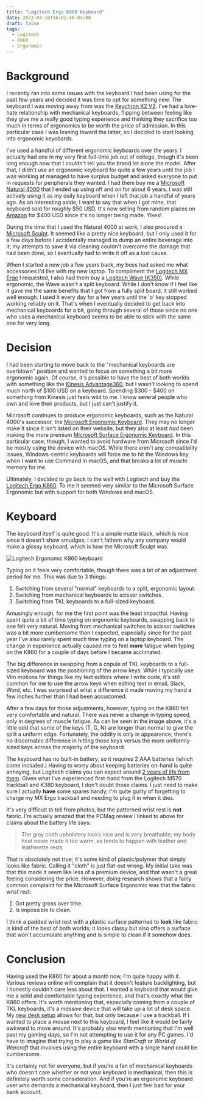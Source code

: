 ```yaml
---
title: "Logitech Ergo K860 Keyboard"
date: 2023-04-16T16:01:46-04:00
draft: false
tags:
  - Logitech
  - K860
  - Ergonomic
---
```


# Background

I recently ran into some issues with the keyboard I had been using for the past few years and decided it was time to opt for something new. The keyboard I was moving away from was the [Keychron K2 V2](https://www.keychron.com/products/keychron-k2-wireless-mechanical-keyboard). I've had a love-hate relationship with mechanical keyboards, flipping between feeling like they give me a really good typing experience and thinking they sacrifice too much in terms of ergonomics to be worth the price of admission. In this particular case I was leaning toward the latter, so I decided to start looking into ergonomic keyobards.

I've used a handful of different ergonomic keyboards over the years. I actually had one in my very first full-time job out of college, though it's been long enough now that I couldn't tell you the brand let alone the model. After that, I didn't use an ergonomic keyboard for quite a few years until the job I was working at managed to have surplus budget and asked everyone to put in requests for peripherals they wanted. I had them buy me a [Microsoft Natural 4000](https://www.microsoft.com/en-us/d/natural-ergonomic-keyboard-4000/8xlw43x19hnt) that I ended up using off and on for about 6 years. I was still actively using it as my daily keyboard when I left that job a handful of years ago. As an interesting aside, I want to say that when I got mine, that keyboard sold for roughly $50 USD. It's now selling from random places on [Amazon](https://www.amazon.com/Microsoft-Natural-Ergonomic-Keyboard-Business/dp/B079ZC5V2Y/ref=sr_1_2?crid=JBEOHC8MUP6J&keywords=microsoft%2Bnatural%2B4000&qid=1681676208&sprefix=microsoft%2Bnatural%2B4000%2Caps%2C121&sr=8-2&ufe=app_do%3Aamzn1.fos.c3015c4a-46bb-44b9-81a4-dc28e6d374b3&th=1) for $400 USD since it's no longer being made. Yikes!

During the time that I used the Natural 4000 at work, I also procured a [Microsoft Sculpt](https://www.microsoft.com/en/accessories/products/keyboards/sculpt-ergonomic-desktop?activetab=pivot:overviewtab). It seemed like a pretty nice keyboard, but I only used it for a few days before I accidentally managed to dump an entire beverage into it; my attempts to save it via cleaning couldn't overcome the damage that had been done, so I eventually had to write it off as a lost cause.

When I started a new job a few years back, my boss had asked me what accessories I'd like with my new laptop. To compliment the [Logitech MX Ergo](https://www.logitech.com/en-us/products/mice/mx-ergo-wireless-trackball-mouse.html) I requested, I also had them buy a [Logitech Wave (K350)](https://www.logitech.com/en-us/products/keyboards/k350-wave-ergonomic.920-001996.html). While ergonomic, the Wave wasn't a split keyboard. While I don't know if I feel like it gave me the same benefits that I got from a fully split board, it still worked well enough. I used it every day for a few years until the 'o' key stopped working reliably on it. That's when I eventually decided to get back into mechanical keyboards for a bit, going through several of those since no one who uses a mechanical keyboard seems to be able to stick with the same one for very long.

# Decision

I had been starting to move back to the "mechanical keyboards are overblown" position and wanted to focus on something a bit more ergonomic again. Of course, it's possible to have the best of both worlds with something like the [Kinesis Advantage360](https://kinesis-ergo.com/keyboards/advantage360/), but I wasn't looking to spend much north of $100 USD on a keyboard. Spending $300 - $400 on something from Kinesis just feels wild to me. I know several people who own and love their products, but I just can't justify it.

Microsoft continues to produce ergonomic keyboards, such as the Natural 4000's successor, the [Microsoft Ergonomic Keyboard](https://www.microsoft.com/en-us/d/microsoft-ergonomic-keyboard/93841ngdwr1h?activetab=pivot:overviewtab). They may no longer make it since it isn't listed on their website, but they also at least _had_ been making the more premium [Microsoft Surface Ergonomic Keyboard](https://www.amazon.com/Surface-Ergonomic-Kybrd-Bluetooth-English/dp/B0728J9VGB/ref=sr_1_6?crid=3PN59YR04556U&keywords=microsoft+ergonomic+keyboard&qid=1681676941&s=electronics&sprefix=microsoftergonomic+keyboard%2Celectronics%2C127&sr=1-6). In this particular case, though, I wanted to avoid hardware from Microsoft since I'd be mostly using the device with macOS. While there aren't any compatibility issues, Windows-centric keyboards will force me to hit the Windows key when I want to use Command in macOS, and that breaks a lot of muscle memory for me.

Ultimately, I decided to go back to the well with Logitech and buy the [Logitech Ergo K860](https://www.logitech.com/en-us/products/keyboards/k860-split-ergonomic.920-009166.html). To me it seemed very similar to the Microsoft Surface Ergonomic but with support for both Windows and macOS.

# Keyboard

The keyboard itself is quite good. It's a simple matte black, which is nice since it doesn't show smudges; I can't fathom why any company would make a glossy keyboard, which is how the Microsoft Sculpt was.

![Logitech Ergonomic K860 keyboard](/2023/logi_ergo.jpeg)

Typing on it feels very comfortable, though there was a bit of an adjustment period for me. This was due to 3 things:

1. Switching from several "normal" keyboards to a split, ergonomic layout.
2. Switching from mechanical keyboards to  scissor switches.
3. Switching from TKL keyboards to a full-sized keyboard.

Amusingly enough, for me the first point was the least impactful. Having spent quite a bit of time typing on ergonomic keyboards, swapping back to one felt very natural. Moving from mechanical switches to scissor switches was a bit more cumbersome than I expected, especially since for the past year I've also rarely spent much time typing on a laptop keyboard. The change in experience actually caused me to feel **more** fatigue when typing on the K860 for a couple of days before I became acclimated.

The big difference in swapping from a copule of TKL keyboards to a full-sized keyboard was the positioning of the arrow keys. While I typically use Vim motions for things like my text editors where I write code, it's still common for me to use the arrow keys when editing text in email, Slack, Word, etc. I was surprised at what a difference it made moving my hand a few inches further than I had been accustomed.

After a few days for those adjustments, however, typing on the K860 felt very comfortable and natural. There was never a change in typing speed, only in degrees of muscle fatigue. As can be seen in the image above, it's a little odd that some of the keys (T, G, N) are longer than normal to give the split a uniform edge. Fortunately, the oddity is only in appearance; there's no discernable difference in hitting those keys versus the more uniformly-sized keys across the majority of the keyboard.

The keyboard has no built-in battery, so it requires 2 AAA batteries (which come included.) Having to worry about keeping batteries on-hand is quite annoying, but Logitech claims you can expect around [2 years of life from them](https://www.pcmag.com/reviews/logitech-ergo-k860). Given what I've experienced first-hand from the Logitech M570 trackball and K380 keyboard, I don't doubt those claims. I just need to make sure I actually **have** some spares handy; I'm quite guilty of forgetting to charge my MX Ergo trackball and needing to plug it in when it dies.

It's very difficult to tell from photos, but the patterned wrist rest is **not** fabric. I'm actually amazed that the PCMag review I linked to above for claims about the battery life says:

> The gray cloth upholstery looks nice and is very breathable; my body heat never made it too warm, as tends to happen with leather and leatherette rests.

That is absolutely not true; it's some kind of plastic/polymer that simply looks like fabric. Calling it "cloth" is just flat-out wrong. My initial take was that this made it seem like less of a premium device, and that wasn't a great feeling considering the price. However, doing research shows that a fairly common complaint for the Microsoft Surface Ergonomic was that the fabric wrist rest:

1. Got pretty gross over time.
2. Is impossible to clean.

I think a padded wrist rest with a plastic surface patterned to **look** like fabric is kind of the best of both worlds; it looks classy but also offers a surface that won't accumulate anything and is simple to clean if it somehow does.

# Conclusion

Having used the K860 for about a month now, I'm quite happy with it. Various reviews online will complain that it doesn't feature backlighting, but I honestly couldn't care less about that. I wanted a keyboard that would give me a solid and comfortable typing experience, and that's exactly what the K860 offers. It's worth mentioning that, especially coming from a couple of TKL keyboards, it's a _massive_ device that will take up a lot of desk space. My [new desk setup](https://looped.network/posts/home-office-upgrade/) allows for that, but only because I use a trackball. If I wanted to place a mouse next to this keyboard, I feel like it would be fairly awkward to move around. It's probably also worth mentioning that I'm well past my gaming days, so I'm not attempting to use it for any PC games. I'd have to imagine that trying to play a game like _StarCraft_ or _World of Warcraft_ that involves using the entire keyboard with a single hand could be cumbersome.

It's certainly not for everyone, but if you're a fan of mechanical keyboards who doesn't care whether or not your keyboard is mechanical, then this is definitely worth some consideration. And if you're an ergonomic keyboard user who demands a mechanical keyboard, then I just feel bad for your bank account.